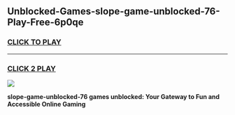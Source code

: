 
## Unblocked-Games-slope-game-unblocked-76-Play-Free-6p0qe
<h3>
<a href="https://premium76.site?title=slope-game-unblocked-76&ref=23A">CLICK TO PLAY</a></h3>
<hr>

<h3>
<a href="https://premium76.site?title=slope-game-unblocked-76&ref=23A">CLICK 2 PLAY</a>
  
</h3>

<a href="https://premium76.site?title=slope-game-unblocked-76&ref=23A"><img src="https://clearcache.store/games.png"></a>


**slope-game-unblocked-76 games unblocked: Your Gateway to Fun and Accessible Online Gaming**
